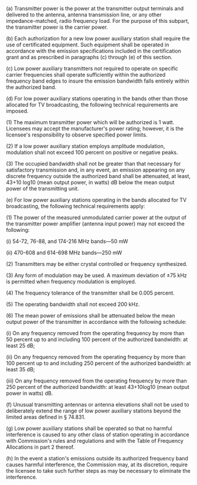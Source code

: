 (a) Transmitter power is the power at the transmitter output terminals and delivered to the antenna, antenna transmission line, or any other impedance-matched, radio frequency load. For the purpose of this subpart, the transmitter power is the carrier power.

(b) Each authorization for a new low power auxiliary station shall require the use of certificated equipment. Such equipment shall be operated in accordance with the emission specifications included in the certification grant and as prescribed in paragraphs (c) through (e) of this section.

(c) Low power auxiliary transmitters not required to operate on specific carrier frequencies shall operate sufficiently within the authorized frequency band edges to insure the emission bandwidth falls entirely within the authorized band.

(d) For low power auxiliary stations operating in the bands other than those allocated for TV broadcasting, the following technical requirements are imposed.

(1) The maximum transmitter power which will be authorized is 1 watt. Licensees may accept the manufacturer's power rating; however, it is the licensee's responsibility to observe specified power limits.

(2) If a low power auxiliary station employs amplitude modulation, modulation shall not exceed 100 percent on positive or negative peaks.

(3) The occupied bandwidth shall not be greater than that necessary for satisfactory transmission and, in any event, an emission appearing on any discrete frequency outside the authorized band shall be attenuated, at least, 43+10 log10 (mean output power, in watts) dB below the mean output power of the transmitting unit.

(e) For low power auxiliary stations operating in the bands allocated for TV broadcasting, the following technical requirements apply:

(1) The power of the measured unmodulated carrier power at the output of the transmitter power amplifier (antenna input power) may not exceed the following:

(i) 54-72, 76-88, and 174-216 MHz bands—50 mW

(ii) 470-608 and 614-698 MHz bands—250 mW

(2) Transmitters may be either crystal controlled or frequency synthesized.

(3) Any form of modulation may be used. A maximum deviation of ±75 kHz is permitted when frequency modulation is employed.

(4) The frequency tolerance of the transmitter shall be 0.005 percent.

(5) The operating bandwidth shall not exceed 200 kHz.

(6) The mean power of emissions shall be attenuated below the mean output power of the transmitter in accordance with the following schedule:
              

(i) On any frequency removed from the operating frequency by more than 50 percent up to and including 100 percent of the authorized bandwidth: at least 25 dB;

(ii) On any frequency removed from the operating frequency by more than 100 percent up to and including 250 percent of the authorized bandwidth: at least 35 dB;

(iii) On any frequency removed from the operating frequency by more than 250 percent of the authorized bandwidth: at least 43+10log10 (mean output power in watts) dB.

(f) Unusual transmitting antennas or antenna elevations shall not be used to deliberately extend the range of low power auxiliary stations beyond the limited areas defined in § 74.831.

(g) Low power auxiliary stations shall be operated so that no harmful interference is caused to any other class of station operating in accordance with Commission's rules and regulations and with the Table of Frequency Allocations in part 2 thereof.

(h) In the event a station's emissions outside its authorized frequency band causes harmful interference, the Commission may, at its discretion, require the licensee to take such further steps as may be necessary to eliminate the interference.

